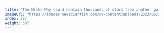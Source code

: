 ```yaml
---
title: "The Milky Way could contain thousands of stars from another galaxy"
imageUrl: "https://images.newscientist.com/wp-content/uploads/2023/06/20154455/SEI_160970373.jpg?width=788"
index: 387
weight: 387
---
```

